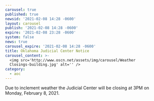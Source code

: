 ```yaml
---
carousel: true
published: true
newsid: '2021-02-08 14:28 -0600'
layout: carousel
publish: '2021-02-08 14:28 -0600'
expire: '2021-02-08 23:28 -0600'
system: false
news: true
carousel_expire: '2021-02-08 14:28 -0600'
title: Oklahoma Judicial Center Notice
carousel_content: >-
  <img src='http://www.oscn.net/assets/img/carousel/Weather
  Closings-building.jpg' alt='' />
category:
  - aoc
---
```

Due to inclement weather the Judicial Center will be closing at 3PM on Monday, February 8, 2021.
